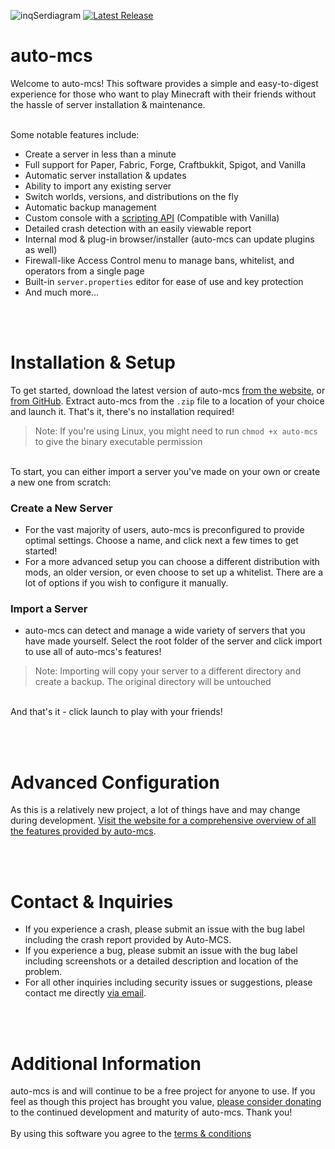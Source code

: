 ![inqSerdiagram](https://github.com/macarooni-man/auto-mcs/blob/main/other/github-banner-cropped.png?raw=true)
[![Latest Release](https://img.shields.io/github/v/release/macarooni-man/auto-mcs)](https://www.auto-mcs.com)
# auto-mcs
Welcome to auto-mcs! This software provides a simple and easy-to-digest experience for those who want to play Minecraft with their friends without the hassle of server installation & maintenance.
<br><br>

Some notable features include:
 - Create a server in less than a minute
 - Full support for Paper, Fabric, Forge, Craftbukkit, Spigot, and Vanilla
 - Automatic server installation & updates
 - Ability to import any existing server
 - Switch worlds, versions, and distributions on the fly
 - Automatic backup management
 - Custom console with a [scripting API](https://github.com/macarooni-man/auto-mcs/blob/main/amscript-docs.md) (Compatible with Vanilla)
 - Detailed crash detection with an easily viewable report
 - Internal mod & plug-in browser/installer (auto-mcs can update plugins as well)
 - Firewall-like Access Control menu to manage bans, whitelist, and operators from a single page
 - Built-in `server.properties` editor for ease of use and key protection
 - And much more...

<br><br>
# Installation & Setup
To get started, download the latest version of auto-mcs [from the website](https://www.auto-mcs.com/download), or [from GitHub](https://github.com/macarooni-man/auto-mcs/releases/latest). Extract auto-mcs from the `.zip` file to a location of your choice and launch it. That's it, there's no installation required!
> Note:  If you're using Linux, you might need to run `chmod +x auto-mcs` to give the binary executable permission

<br>
To start, you can either import a server you've made on your own or create a new one from scratch:

### Create a New Server
- For the vast majority of users, auto-mcs is preconfigured to provide optimal settings. Choose a name, and click next a few times to get started!
- For a more advanced setup you can choose a different distribution with mods, an older version, or even choose to set up a whitelist. There are a lot of options if you wish to configure it manually.

### Import a Server
- auto-mcs can detect and manage a wide variety of servers that you have made yourself. Select the root folder of the server and click import to use all of auto-mcs's features!
> Note: Importing will copy your server to a different directory and create a backup. The original directory will be untouched

<br>
And that's it - click launch to play with your friends!

<br><br>
# Advanced Configuration
As this is a relatively new project, a lot of things have and may change during development. [Visit the website for a comprehensive overview of all the features provided by auto-mcs](https://www.auto-mcs.com/guides).


<br><br>
# Contact & Inquiries
- If you experience a crash, please submit an issue with the bug label including the crash report provided by Auto-MCS.
- If you experience a bug, please submit an issue with the bug label including screenshots or a detailed description and location of the problem.
- For all other inquiries including security issues or suggestions, please contact me directly [via email](mailto:kaleb.efflandt@gmail.com).

<br><br>
# Additional Information
auto-mcs is and will continue to be a free project for anyone to use. If you feel as though this project has brought you value, [please consider donating](https://github.com/sponsors/macarooni-man) to the continued development and maturity of auto-mcs. Thank you!
<br><br>
By using this software you agree to the [terms & conditions](https://www.auto-mcs.com/terms-and-conditions)
